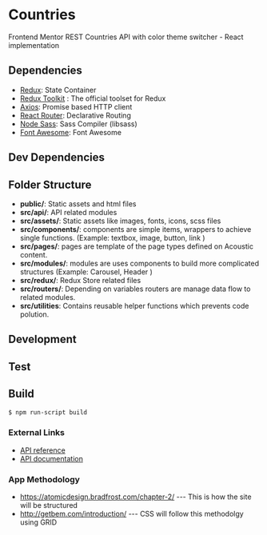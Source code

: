# Countries

Frontend Mentor REST Countries API with color theme switcher - React implementation

## Dependencies
- [Redux](https://redux.js.org/): State Container
- [Redux Toolkit](https://www.npmjs.com/package/@reduxjs/toolkit) : The official toolset for Redux
- [Axios](https://github.com/axios/axios): Promise based HTTP client
- [React Router](https://reactrouter.com/): Declarative Routing
- [Node Sass](https://github.com/sass/node-sass): Sass Compiler (libsass)
- [Font Awesome](https://fontawesome.com/v5.15/how-to-use/on-the-web/using-with/react): Font Awesome

## Dev Dependencies

## Folder Structure
<!-- - **acoistic/**: Latest backup of Acoustic Content -->
- **public/**: Static assets and html files
- **src/api/**: API related modules
- **src/assets/**: Static assets like images, fonts, icons, scss files
- **src/components/**: components are simple items, wrappers to achieve single functions. (Example: textbox, image, button, link )
- **src/pages/**: pages are template of the page types defined on Acoustic content.
- **src/modules/**: modules are uses components to build more complicated structures (Example: Carousel, Header )
- **src/redux/**: Redux Store related files
- **src/routers/**: Depending on variables routers are manage data flow to related modules.
- **src/utilities**: Contains reusable helper functions which prevents code polution.

## Development


## Test
<!-- - [Jest](https://jestjs.io/) : JavaScript Testing Framework
- [Enzyme](https://enzymejs.github.io/enzyme/) Enzyme is a JavaScript Testing utility for React -->

<!-- ```sh
$ npm test
``` -->

## Build
```sh
$ npm run-script build
```

### External Links
 - [API reference](https://restcountries.eu/rest/v2/)
 - [API documentation](https://restcountries.eu/)

### App Methodology
- https://atomicdesign.bradfrost.com/chapter-2/ --- This is how the site will be structured
- http://getbem.com/introduction/ --- CSS will follow this methodolgy using GRID